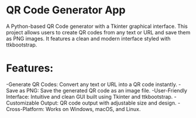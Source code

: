 # QR Code Generator App

A Python-based QR Code generator with a Tkinter graphical interface. This project allows users to create QR codes from any text or URL and save them as PNG images. It features a clean and modern interface styled with ttkbootstrap.

# Features:
-Generate QR Codes: Convert any text or URL into a QR code instantly.
-Save as PNG: Save the generated QR code as an image file.
-User-Friendly Interface: Intuitive and clean GUI built using Tkinter and ttkbootstrap.
-Customizable Output: QR code output with adjustable size and design.
-Cross-Platform: Works on Windows, macOS, and Linux.

